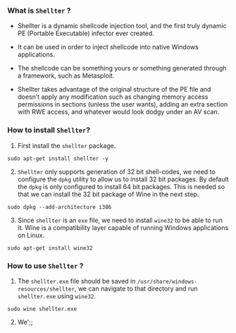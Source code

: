 
### What is `Shellter` ?

- Shellter is a dynamic shellcode injection tool, and the first truly dynamic PE (Portable Executable) infector ever created.

- It can be used in order to inject shellcode into native Windows applications.

- The shellcode can be something yours or something generated through a framework, such as Metasploit.

- Shellter takes advantage of the original structure of the PE file and doesn’t apply any modification such as changing memory access permissions in sections (unless the user wants), adding an extra section with RWE access, and whatever would look dodgy under an AV scan.

### How to install `Shellter`?

1. First install the `shellter` package.
```
sudo apt-get install shellter -y
```

2. `Shellter` only supports generation of 32 bit shell-codes, we need to configure the `dpkg` utility to allow us to install 32 bit packages. By default the `dpkg` is only configured to install 64 bit packages. This is needed so that we can install the 32 bit package of Wine in the next step. 
```
sudo dpkg --add-architecture i386
```

3. Since `shellter` is an `exe` file, we need to install `wine32` to be able to run it. Wine is a compatibility layer capable of running Windows applications on Linux. 
```
sudo apt-get install wine32
```

### How to use `Shellter` ?

1. The `shellter.exe` file should be saved in `/usr/share/windows-resources/shellter`, we can navigate to that directory and run `shellter.exe` using `wine32`. 
```
sudo wine shellter.exe
```

2. We';; 